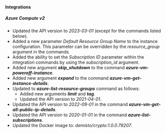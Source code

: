 
#### Integrations

##### Azure Compute v2

- Updated the API version to *2023-03-01* (except for the commands listed below).
- Added a new parameter *Default Resource Group Name* to the instance configuration. This parameter can be overridden by the *resource_group* argument in the commands.
- Added the ability to set the *Subscription ID* parameter within the integration commands by using the *subscription_id* argument.
- Added new argument ***skip_shutdown*** to the command ***azure-vm-poweroff-instance***.
- Added new argument ***expand*** to the command ***azure-vm-get-instance-details***.
- Updated to ***azure-list-resource-groups*** command as follows:
  - Added new arguments ***limit*** and ***tag***.
  - Updated the API version to *2021-04-01*.
- Updated the API version to *2022-09-01* in the command ***azure-vm-get-all-public-ip-details***.
- Updated the API version to *2020-01-01* in the command ***azure-list-subscriptions***.
- Updated the Docker image to: *demisto/crypto:1.0.0.79207*.
